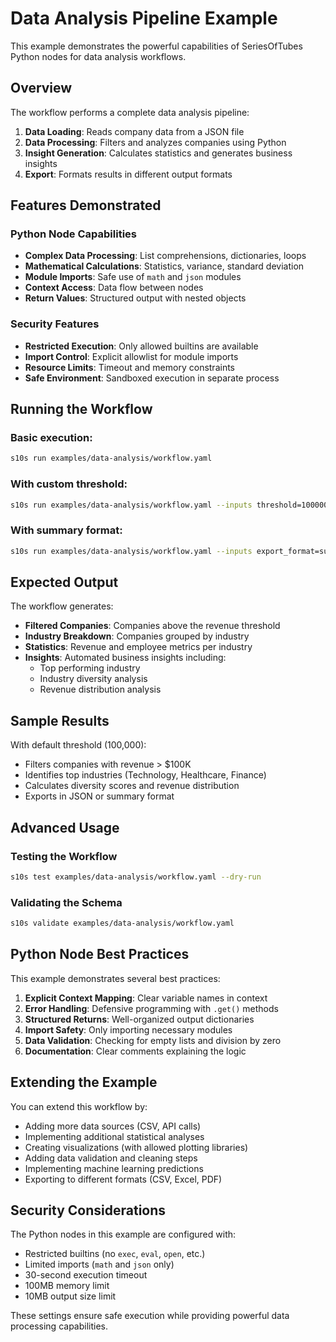 # Data Analysis Pipeline Example

This example demonstrates the powerful capabilities of SeriesOfTubes Python nodes for data analysis workflows.

## Overview

The workflow performs a complete data analysis pipeline:

1. **Data Loading**: Reads company data from a JSON file
2. **Data Processing**: Filters and analyzes companies using Python
3. **Insight Generation**: Calculates statistics and generates business insights
4. **Export**: Formats results in different output formats

## Features Demonstrated

### Python Node Capabilities
- **Complex Data Processing**: List comprehensions, dictionaries, loops
- **Mathematical Calculations**: Statistics, variance, standard deviation
- **Module Imports**: Safe use of `math` and `json` modules
- **Context Access**: Data flow between nodes
- **Return Values**: Structured output with nested objects

### Security Features
- **Restricted Execution**: Only allowed builtins are available
- **Import Control**: Explicit allowlist for module imports
- **Resource Limits**: Timeout and memory constraints
- **Safe Environment**: Sandboxed execution in separate process

## Running the Workflow

### Basic execution:
```bash
s10s run examples/data-analysis/workflow.yaml
```

### With custom threshold:
```bash
s10s run examples/data-analysis/workflow.yaml --inputs threshold=1000000
```

### With summary format:
```bash
s10s run examples/data-analysis/workflow.yaml --inputs export_format=summary
```

## Expected Output

The workflow generates:

- **Filtered Companies**: Companies above the revenue threshold
- **Industry Breakdown**: Companies grouped by industry
- **Statistics**: Revenue and employee metrics per industry
- **Insights**: Automated business insights including:
  - Top performing industry
  - Industry diversity analysis
  - Revenue distribution analysis

## Sample Results

With default threshold (100,000):
- Filters companies with revenue > $100K
- Identifies top industries (Technology, Healthcare, Finance)
- Calculates diversity scores and revenue distribution
- Exports in JSON or summary format

## Advanced Usage

### Testing the Workflow
```bash
s10s test examples/data-analysis/workflow.yaml --dry-run
```

### Validating the Schema
```bash
s10s validate examples/data-analysis/workflow.yaml
```

## Python Node Best Practices

This example demonstrates several best practices:

1. **Explicit Context Mapping**: Clear variable names in context
2. **Error Handling**: Defensive programming with `.get()` methods
3. **Structured Returns**: Well-organized output dictionaries
4. **Import Safety**: Only importing necessary modules
5. **Data Validation**: Checking for empty lists and division by zero
6. **Documentation**: Clear comments explaining the logic

## Extending the Example

You can extend this workflow by:

- Adding more data sources (CSV, API calls)
- Implementing additional statistical analyses
- Creating visualizations (with allowed plotting libraries)
- Adding data validation and cleaning steps
- Implementing machine learning predictions
- Exporting to different formats (CSV, Excel, PDF)

## Security Considerations

The Python nodes in this example are configured with:
- Restricted builtins (no `exec`, `eval`, `open`, etc.)
- Limited imports (`math` and `json` only)
- 30-second execution timeout
- 100MB memory limit
- 10MB output size limit

These settings ensure safe execution while providing powerful data processing capabilities.
